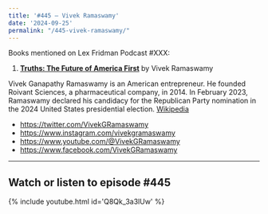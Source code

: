 ```yaml
---
title: '#445 – Vivek Ramaswamy'
date: '2024-09-25'
permalink: "/445-vivek-ramaswamy/"
---
```


Books mentioned on Lex Fridman Podcast #XXX:

1. <b><a href="https://amzn.to/3ZLrBue" target="_blank" rel="sponsored noopener noreferrer">Truths: The Future of America First</a></b> by Vivek Ramaswamy

<!--more-->

Vivek Ganapathy Ramaswamy is an American entrepreneur. He founded Roivant Sciences, a pharmaceutical company, in 2014. In February 2023, Ramaswamy declared his candidacy for the Republican Party nomination in the 2024 United States presidential election. <a href="https://en.wikipedia.org/wiki/Vivek_Ramaswamy" target="_blank">Wikipedia</a>

- <a href="https://twitter.com/VivekGRamaswamy" target="_blank">https://twitter.com/VivekGRamaswamy</a>
- <a href="https://www.instagram.com/vivekgramaswamy" target="_blank">https://www.instagram.com/vivekgramaswamy</a>
- <a href="https://www.youtube.com/@VivekGRamaswamy" target="_blank">https://www.youtube.com/@VivekGRamaswamy</a>
- <a href="https://www.facebook.com/VivekGRamaswamy" target="_blank">https://www.facebook.com/VivekGRamaswamy</a>

- - - - - -

## Watch or listen to episode #445

{% include youtube.html id='Q8Qk_3a3lUw' %}